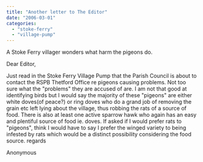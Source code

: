 ```yaml
---
title: "Another letter to The Editor"
date: "2006-03-01"
categories: 
  - "stoke-ferry"
  - "village-pump"
---
```


A Stoke Ferry villager wonders what harm the pigeons do.

Dear Editor,

Just read in the Stoke Ferry Village Pump that the Parish Council is about to contact the RSPB Thetford Office re pigeons causing problems. Not too sure what the "problems" they are accused of are. I am not that good at identifying birds but I would say the majority of these "pigeons" are either white doves(of peace?) or ring doves who do a grand job of removing the grain etc left lying about the village, thus robbing the rats of a source of food. There is also at least one active sparrow hawk who again has an easy and plentiful source of food ie. doves. If asked if I would prefer rats to "pigeons", think I would have to say I prefer the winged variety to being infested by rats which would be a distinct possibility considering the food source. regards

Anonymous

